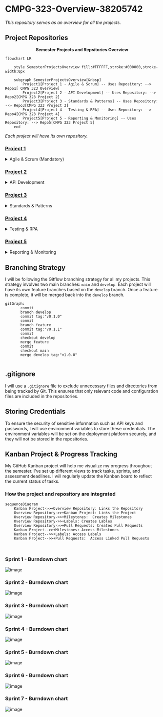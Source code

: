 # CMPG-323-Overview-38205742

_This repository serves as an overview for all the projects._

## Project Repositories

<p align="center">
  <strong>Semester Projects and Repsitories Overview</strong>
</p>

```mermaid
flowchart LR

    style SemesterProjectsOverview fill:#FFFFFF,stroke:#000000,stroke-width:0px

    subgraph SemesterProjectsOverview[&nbsp]
        Project1[Project 1 - Agile & Scrum] -- Uses Repository: --> Repo1[ CMPG 323 Overview]
        Project2[Project 2 - API Development] -- Uses Repository: --> Repo2[CMPG 323 Project 2]
        Project3[Project 3 - Standards & Patterns] -- Uses Repository: --> Repo3[CMPG 323 Project 3]
        Project4[Project 4 - Testing & RPA] -- Uses Repository: --> Repo4[CMPG 323 Project 4]
        Project5[Project 5 - Reporting & Monitoring] -- Uses Repository: --> Repo5[CMPG 323 Project 5]
    end
```
_Each project will have its own repository._

### [Project 1](https://github.com/Albert-Willemse/CMPG-323-Overview-38205742)
<details>
<summary>Agile & Scrum (Mandatory)</summary>
  
_Due Date: 10 August 2023_

Develop a project & repository, and use it throughout the semester. This project focuses on understanding Agile principles and Scrum methodology. 

Training in:

- Agile (Scrum)
- Source Control using GitHub.

</details>

### [Project 2](https://github.com/Albert-Willemse/CMPG-323-Project-2-38205742)
<details>
<summary>API Development</summary>
  
*Due Date: 31 August 2023*

Develop an API and host it on the Cloud. This project's value lies in using the API in the subsequent Reporting & Monitoring Project. 

Training in:

- Cloud Basics
- API Basics
- .NET Core

</details>
  
### [Project 3](https://github.com/Albert-Willemse/CMPG-323-Project-3-38205742)
<details>
<summary>Standards & Patterns</summary>
  
*Due Date: 21 September 2023*

Apply Design Pattern to an existing project and host the Web App on the Cloud. This project aims to teach me how to adapt existing code and apply design patterns effectively. 

Training in: 

- Design Patterns Basics
- Architecture Pattern Basics
- Coding Standards Basics
- .NET Core MVC Web Application.

</details>
  
### [Project 4](https://github.com/Albert-Willemse/CMPG-323-Project-4-38205742)
<details>
<summary>Testing & RPA</summary>
  
*Due Date: 19 October 2023*

Use UiPath to enter data from an existing dataset into an existing web application to conduct user testing. This project will introduce me to various testing techniques and teach me how to use RPA. 

Training in: 

- Testing Basics
- RPA & Automation Basics
- UiPath

</details>
  
### [Project 5](https://github.com/Albert-Willemse/CMPG-323-Project-5-38205742)
<details>
<summary>Reporting & Monitoring</summary>
  
*Due Date: 26 October 2023*

Visualize backend data using API endpoints created in Project 2. This project focuses on creating basic yet meaningful reports.

Training in:

- Data Visualization Basics
- Dashboarding Versus Reporting Versus Monitoring (with Basics)
- Power BI

</details>

## Branching Strategy

I will be following the Gitflow branching strategy for all my projects. This strategy involves two main branches: `main` and `develop`. Each project will have its own feature branches based on the `develop` branch. Once a feature is complete, it will be merged back into the `develop` branch.
```mermaid
gitGraph:
       commit
       branch develop
       commit tag:"v0.1.0"
       commit
       branch feature
       commit tag:"v0.1.1"
       commit
       checkout develop
       merge feature
       commit
       checkout main
       merge develop tag:"v1.0.0"
       
```

## .gitignore

I will use a `.gitignore` file to exclude unnecessary files and directories from being tracked by Git. This ensures that only relevant code and configuration files are included in the repositories.

## Storing Credentials

To ensure the security of sensitive information such as API keys and passwords, I will use environment variables to store these credentials. The environment variables will be set on the deployment platform securely, and they will not be stored in the repositories.

## Kanban Project & Progress Tracking

My GitHub Kanban project will help me visualize my progress throughout the semester. I've set up different views to track tasks, sprints, and assessment deadlines. I will regularly update the Kanban board to reflect the current status of tasks.

### How the project and repository are integrated

```mermaid
sequenceDiagram
    Kanban Project->>+Overview Repository: Links the Repository
    Overview Repository->>+Kanban Project: Links the Project
    Overview Repository->>+Milestones:  Creates Milestones
    Overview Repository->>+Labels: Creates Lables
    Overview Repository->>+Pull Requests: Creates Pull Requests
    Kanban Project-->>+Milestones: Access Milestones
    Kanban Project-->>+Labels: Access Labels
    Kanban Project-->>+Pull Requests:  Access Linked Pull Requests

  
```
### Sprint 1 - Burndown chart

![image](https://github.com/Albert-Willemse/CMPG-323-Overview-38205742/assets/112475881/f7ff067f-1109-4eff-8886-b3718dfd17c6)

### Sprint 2 - Burndown chart

![image](https://github.com/Albert-Willemse/CMPG-323-Overview-38205742/assets/112475881/48cbf32b-1c08-4f83-9139-1d7ca0c57d78)

### Sprint 3 - Burndown chart

![image](https://github.com/Albert-Willemse/CMPG-323-Overview-38205742/assets/112475881/08bac793-713c-4ee2-9e23-cba7d37052da)

### Sprint 4 - Burndown chart

![image](https://github.com/Albert-Willemse/CMPG-323-Overview-38205742/assets/112475881/1c1a7426-ec9b-4ea4-87f0-a85ba12802fa)


### Sprint 5 - Burndown chart

![image](https://github.com/Albert-Willemse/CMPG-323-Overview-38205742/assets/112475881/8855e62a-9ca5-47a1-8ca8-65ad535b8fa5)


### Sprint 6 - Burndown chart

![image](https://github.com/Albert-Willemse/CMPG-323-Overview-38205742/assets/112475881/2b56818c-bb5f-4901-825a-0290d3e86497)



### Sprint 7 - Burndown chart

![image](https://github.com/Albert-Willemse/CMPG-323-Overview-38205742/assets/112475881/71a71cac-1d6e-4b91-809d-07667e424722)
